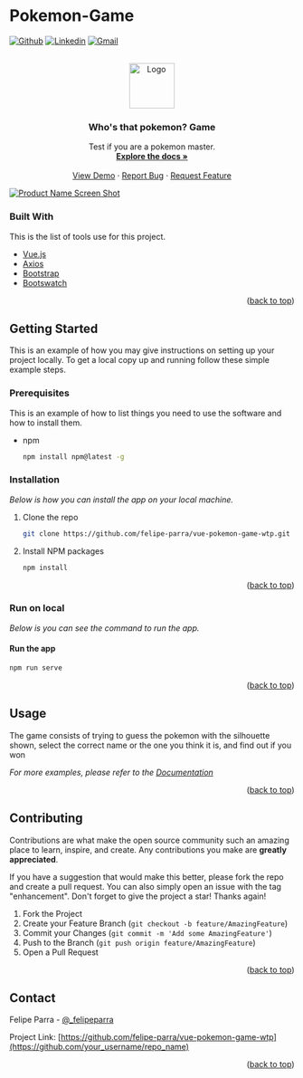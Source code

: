 # Pokemon-Game
<div id="top"></div>

[![Github](https://img.shields.io/badge/-Github-000?style=flat&logo=Github&logoColor=white)](https://github.com/felipe-parra)
[![Linkedin](https://img.shields.io/badge/-LinkedIn-blue?style=flat&logo=Linkedin&logoColor=white)](https://www.linkedin.com/in/felipe-parra-ramirez/)
[![Gmail](https://img.shields.io/badge/-Gmail-c14438?style=flat&logo=Gmail&logoColor=white)](mailto:felipeparraramirez@hotmail.com)



<!-- PROJECT LOGO -->
<br />
<div align="center">
  <a href="https://github.com/felipe-parra/vue-pokemon-game-wtp">
    <img src="https://upload.wikimedia.org/wikipedia/commons/thumb/9/98/International_Pok%C3%A9mon_logo.svg/1200px-International_Pok%C3%A9mon_logo.svg.png" alt="Logo" width="80" height="auto">
  </a>

  <h3 align="center">Who's that pokemon? Game</h3>

  <p align="center">
    Test if you are a pokemon master.
    <br />
    <a href="https://github.com/felipe-parra/vue-pokemon-game-wtp"><strong>Explore the docs »</strong></a>
    <br />
    <br />
    <a href="https://elastic-edison-f52960.netlify.app/">View Demo</a>
    ·
    <a href="https://github.com/felipe-parra/vue-pokemon-game-wtp/issues">Report Bug</a>
    ·
    <a href="https://github.com/felipe-parra/vue-pokemon-game-wtp/issues">Request Feature</a>
  </p>
</div>






[![Product Name Screen Shot][product-screenshot]](https://elastic-edison-f52960.netlify.app/)


### Built With

This is the list of tools use for this project.


* [Vue.js](https://vuejs.org/)
* [Axios](https://axios-http.com/)
* [Bootstrap](https://getbootstrap.com)
* [Bootswatch](https://bootswatch.com/)


<p align="right">(<a href="#top">back to top</a>)</p>



<!-- GETTING STARTED -->
## Getting Started

This is an example of how you may give instructions on setting up your project locally.
To get a local copy up and running follow these simple example steps.

### Prerequisites

This is an example of how to list things you need to use the software and how to install them.
* npm
  ```sh
  npm install npm@latest -g
  ```

### Installation

_Below is how you can install the app on your local machine._


1. Clone the repo
   ```sh
   git clone https://github.com/felipe-parra/vue-pokemon-game-wtp.git
   ```
2. Install NPM packages
   ```sh
   npm install
   ```

<p align="right">(<a href="#top">back to top</a>)</p>

### Run on local

_Below is you can see the command to run the app._


#### Run the app
   ```sh
   npm run serve
   ```


<p align="right">(<a href="#top">back to top</a>)</p>



<!-- USAGE EXAMPLES -->
## Usage

The game consists of trying to guess the pokemon with the silhouette shown, select the correct name or the one you think it is, and find out if you won

_For more examples, please refer to the [Documentation](https://github.com/felipe-parra/vue-pokemon-game-wtp#readme)_

<p align="right">(<a href="#top">back to top</a>)</p>





<!-- CONTRIBUTING -->
## Contributing

Contributions are what make the open source community such an amazing place to learn, inspire, and create. Any contributions you make are **greatly appreciated**.

If you have a suggestion that would make this better, please fork the repo and create a pull request. You can also simply open an issue with the tag "enhancement".
Don't forget to give the project a star! Thanks again!

1. Fork the Project
2. Create your Feature Branch (`git checkout -b feature/AmazingFeature`)
3. Commit your Changes (`git commit -m 'Add some AmazingFeature'`)
4. Push to the Branch (`git push origin feature/AmazingFeature`)
5. Open a Pull Request

<p align="right">(<a href="#top">back to top</a>)</p>






<!-- CONTACT -->
## Contact

Felipe Parra - [@_felipeparra](https://twitter.com/_felipeparra) 

Project Link: [https://github.com/felipe-parra/vue-pokemon-game-wtp](https://github.com/your_username/repo_name)

<p align="right">(<a href="#top">back to top</a>)</p>





<!-- MARKDOWN LINKS & IMAGES -->
<!-- https://www.markdownguide.org/basic-syntax/#reference-style-links -->
[contributors-shield]: https://img.shields.io/github/contributors/othneildrew/Best-README-Template.svg?style=for-the-badge
[contributors-url]: https://github.com/othneildrew/Best-README-Template/graphs/contributors
[forks-shield]: https://img.shields.io/github/forks/othneildrew/Best-README-Template.svg?style=for-the-badge
[forks-url]: https://github.com/othneildrew/Best-README-Template/network/members
[stars-shield]: https://img.shields.io/github/stars/othneildrew/Best-README-Template.svg?style=for-the-badge
[stars-url]: https://github.com/othneildrew/Best-README-Template/stargazers
[issues-shield]: https://img.shields.io/github/issues/othneildrew/Best-README-Template.svg?style=for-the-badge
[issues-url]: https://github.com/othneildrew/Best-README-Template/issues
[license-shield]: https://img.shields.io/github/license/othneildrew/Best-README-Template.svg?style=for-the-badge
[license-url]: https://github.com/othneildrew/Best-README-Template/blob/master/LICENSE.txt
[linkedin-shield]: https://img.shields.io/badge/-LinkedIn-black.svg?style=for-the-badge&logo=linkedin&colorB=555
[linkedin-url]: https://www.linkedin.com/in/felipe-parra-ramirez/
[product-screenshot]: https://github.com/felipe-parra/vue-pokemon-game-wtp/assets/pokemon-game-screenshot.png